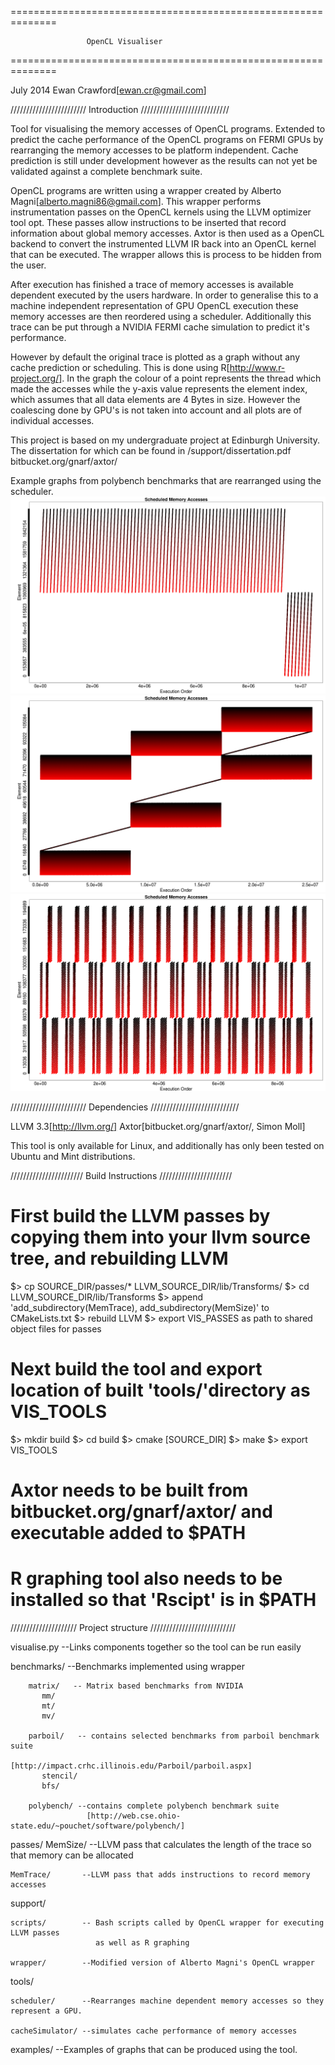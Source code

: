 ==============================================================
           
                     OpenCL Visualiser
           
==============================================================

July 2014  Ewan Crawford[ewan.cr@gmail.com]

//////////////////////// Introduction ////////////////////////////

Tool for visualising the memory accesses of OpenCL programs. Extended to predict the cache performance of the
OpenCL programs on FERMI GPUs by rearranging the memory accesses to be platform independent. Cache prediction
is still under development however as the results can not yet be validated against a complete benchmark suite.

OpenCL programs are written using a wrapper created by Alberto Magni[alberto.magni86@gmail.com]. This wrapper 
performs instrumentation passes on the OpenCL kernels using the LLVM optimizer tool opt. These passes allow
instructions to be inserted that record information about global memory accesses. Axtor is then used as
a OpenCL backend to convert the instrumented LLVM IR back into an OpenCL kernel that can be executed. The 
wrapper allows this is process to be hidden from the user.

After execution has finished a trace of memory accesses is available dependent executed by the users 
hardware. In order to generalise this to a machine independent representation of GPU OpenCL execution these
memory accesses are then reordered using a scheduler. Additionally this trace can be put through a NVIDIA FERMI
cache simulation to predict it's performance. 

However by default the original trace is plotted as a graph without any cache prediction or scheduling.
This is done using R[http://www.r-project.org/]. In the graph the colour of a point represents the thread
which made the accesses while the y-axis value represents the element index, which assumes that all data elements
are 4 Bytes in size. However the coalescing done by GPU's is not taken into
account and all plots are of individual accesses.


This project is based on my undergraduate project at Edinburgh University. The dissertation for which can 
be found in /support/dissertation.pdf bitbucket.org/gnarf/axtor/


Example graphs from polybench benchmarks that are rearranged using the scheduler.
![Alt text](/examples/2dconv.png?raw=true "2D Convolution")
![Alt text](/examples/3mm.png?raw=true "3 Matrix Multiplication")
![Alt text](/examples/fdtd2d.png?raw=true "2-D Finite Different Time Domain Kernel(FDTD-2D)")



//////////////////////// Dependencies //////////////////////////// 

LLVM 3.3[http://llvm.org/]
Axtor[bitbucket.org/gnarf/axtor/, Simon Moll]

This tool is only available for Linux, and additionally has only been tested on Ubuntu and Mint distributions.

/////////////////////// Build Instructions ///////////////////////
 
 # First build the LLVM passes by copying them into your llvm source tree, and rebuilding LLVM

 $> cp SOURCE_DIR/passes/*   LLVM_SOURCE_DIR/lib/Transforms/
 $> cd LLVM_SOURCE_DIR/lib/Transforms
 $> append 'add_subdirectory(MemTrace), add_subdirectory(MemSize)' to CMakeLists.txt 
 $> rebuild LLVM
 $> export VIS_PASSES as path to shared object files for passes

 # Next build the tool and export location of built 'tools/'directory as VIS_TOOLS

 $> mkdir build
 $> cd build
 $> cmake [SOURCE_DIR]
 $> make
 $> export VIS_TOOLS

 # Axtor needs to be built from bitbucket.org/gnarf/axtor/ and executable added to $PATH
 # R graphing tool also needs to be installed so that 'Rscipt' is in $PATH
  

///////////////////// Project structure ///////////////////////////

visualise.py      --Links components together so the tool can be run easily                  

benchmarks/       --Benchmarks implemented using wrapper
      
        matrix/   -- Matrix based benchmarks from NVIDIA
           mm/
           mt/
           mv/

        parboil/   -- contains selected benchmarks from parboil benchmark suite
                      [http://impact.crhc.illinois.edu/Parboil/parboil.aspx]
           stencil/
           bfs/
  
        polybench/ --contains complete polybench benchmark suite
                     [http://web.cse.ohio-state.edu/~pouchet/software/polybench/]
           
             
passes/
    MemSize/        --LLVM pass that calculates the length of the trace
                      so that memory can be allocated

    MemTrace/       --LLVM pass that adds instructions to record memory accesses

support/

    scripts/        -- Bash scripts called by OpenCL wrapper for executing LLVM passes
                       as well as R graphing

    wrapper/        --Modified version of Alberto Magni's OpenCL wrapper

tools/

    scheduler/      --Rearranges machine dependent memory accesses so they represent a GPU.
 
    cacheSimulator/ --simulates cache performance of memory accesses

examples/           --Examples of graphs that can be produced using the tool.

